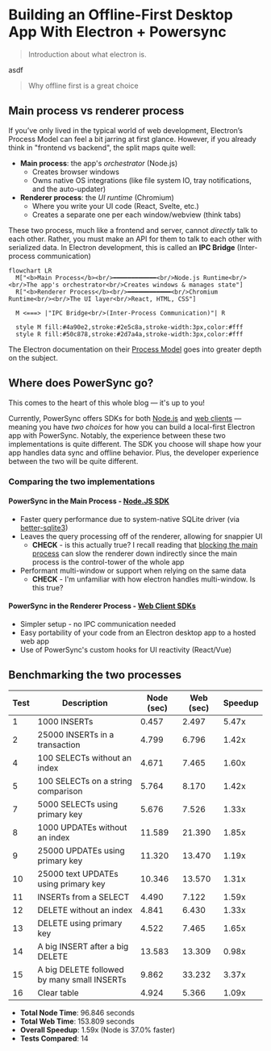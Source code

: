 # Building an Offline-First Desktop App With Electron + Powersync

> Introduction about what electron is.

asdf

> Why offline first is a great choice

## Main process vs renderer process

If you’ve only lived in the typical world of web development, Electron’s Process Model can feel a bit jarring at first glance.
However, if you already think in "frontend vs backend", the split maps quite well:

- **Main process**: the app's *orchestrator* (Node.js)
  - Creates browser windows
  - Owns native OS integrations (like file system IO, tray notifications, and the auto-updater)
- **Renderer process**: the *UI runtime* (Chromium)
  - Where you write your UI code (React, Svelte, etc.)
  - Creates a separate one per each window/webview (think tabs)

These two process, much like a frontend and server, cannot *directly* talk to each other.
Rather, you must make an API for them to talk to each other with serialized data.
In Electron development, this is called an **IPC Bridge** (Inter-process communication)

```mermaid
flowchart LR
  M["<b>Main Process</b><br/>━━━━━━━━━━━━<br/>Node.js Runtime<br/><br/>The app's orchestrator<br/>Creates windows & manages state"]
  R["<b>Renderer Process</b><br/>━━━━━━━━━━━━<br/>Chromium Runtime<br/><br/>The UI layer<br/>React, HTML, CSS"]

  M <===> |"IPC Bridge<br/>(Inter-Process Communication)"| R

  style M fill:#4a90e2,stroke:#2e5c8a,stroke-width:3px,color:#fff
  style R fill:#50c878,stroke:#2d7a4a,stroke-width:3px,color:#fff
```

The Electron documentation on their [Process Model](https://www.electronjs.org/docs/latest/tutorial/process-model) goes into greater depth on the subject.

## Where does PowerSync go?

This comes to the heart of this whole blog — it's up to you!

Currently, PowerSync offers SDKs for both [Node.js](https://docs.powersync.com/client-sdk-references/node) and [web clients](https://docs.powersync.com/client-sdk-references/javascript-web) — meaning you have *two choices* for how you can build a local-first Electron app with PowerSync.
Notably, the experience between these two implementations is quite different.
The SDK you choose will shape how your app handles data sync and offline behavior.
Plus, the developer experience between the two will be quite different.

### Comparing the two implementations

#### PowerSync in the Main Process - [Node.JS SDK](https://docs.powersync.com/client-sdk-references/node)

- Faster query performance due to system-native SQLite driver (via [better-sqlite3](https://github.com/WiseLibs/better-sqlite3))
- Leaves the query processing off of the renderer, allowing for snappier UI
  - **CHECK** - is this actually true? I recall reading that [blocking the main process](https://www.electronjs.org/docs/latest/tutorial/performance#3-blocking-the-main-process) can slow the renderer down indirectly since the main process is the control-tower of the whole app
- Performant multi-window or support when relying on the same data
  - **CHECK** - I'm unfamiliar with how electron handles multi-window. Is this true?

#### PowerSync in the Renderer Process - [Web Client SDKs](https://docs.powersync.com/client-sdk-references/javascript-web)

- Simpler setup - no IPC communication needed
- Easy portability of your code from an Electron desktop app to a hosted web app
- Use of PowerSync's custom hooks for UI reactivity (React/Vue)

## Benchmarking the two processes

| Test | Description | Node (sec) | Web (sec) | Speedup |
|------|-------------|------------|-----------|---------|
| 1 | 1000 INSERTs | 0.457 | 2.497 | 5.47x |
| 2 | 25000 INSERTs in a transaction | 4.799 | 6.796 | 1.42x |
| 4 | 100 SELECTs without an index | 4.671 | 7.465 | 1.60x |
| 5 | 100 SELECTs on a string comparison | 5.764 | 8.170 | 1.42x |
| 7 | 5000 SELECTs using primary key | 5.676 | 7.526 | 1.33x |
| 8 | 1000 UPDATEs without an index | 11.589 | 21.390 | 1.85x |
| 9 | 25000 UPDATEs using primary key | 11.320 | 13.470 | 1.19x |
| 10 | 25000 text UPDATEs using primary key | 10.346 | 13.570 | 1.31x |
| 11 | INSERTs from a SELECT | 4.490 | 7.122 | 1.59x |
| 12 | DELETE without an index | 4.841 | 6.430 | 1.33x |
| 13 | DELETE using primary key | 4.522 | 7.465 | 1.65x |
| 14 | A big INSERT after a big DELETE | 13.583 | 13.309 | 0.98x |
| 15 | A big DELETE followed by many small INSERTs | 9.862 | 33.232 | 3.37x |
| 16 | Clear table | 4.924 | 5.366 | 1.09x |

- **Total Node Time**: 96.846 seconds
- **Total Web Time**: 153.809 seconds
- **Overall Speedup**: 1.59x (Node is 37.0% faster)
- **Tests Compared**: 14
